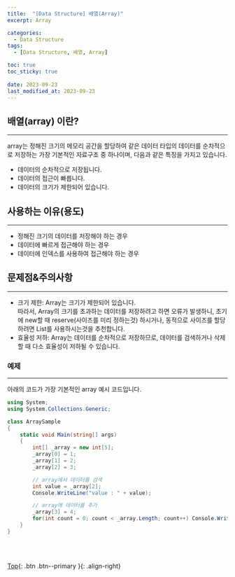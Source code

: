 ```yaml
---
title:  "[Data Structure] 배열(Array)"
excerpt: Array

categories:
  - Data Structure
tags:
  - [Data Structure, 배열, Array]

toc: true
toc_sticky: true
 
date: 2023-09-23
last_modified_at: 2023-09-23
---
```


## 배열(array) 이란?
---
array는 정해진 크기의 메모리 공간을 할당하여 같은 데이터 타입의 데이터를 순차적으로 저장하는 가장 기본적인 자료구조 중 하나이며, 다음과 같은 특징을 가지고 있습니다.

- 데이터의 순차적으로 저장됩니다.
- 데이터의 접근이 빠릅니다.
- 데이터의 크기가 제한되어 있습니다.

## 사용하는 이유(용도)
---

- 정해진 크기의 데이터를 저장해야 하는 경우
- 데이터에 빠르게 접근해야 하는 경우
- 데이터에 인덱스를 사용하여 접근해야 하는 경우

## 문제점&주의사항
---
- 크기 제한: Array는 크기가 제한되어 있습니다.  <br>
  따라서, Array의 크기를 초과하는 데이터를 저장하려고 하면 오류가 발생하니, 초기에 new할 때 reserve(사이즈를 미리 정하는것) 하시거나, 동적으로 사이즈를 할당하려면 List를 사용하시는것을 추천합니다.
- 효율성 저하: Array는 데이터를 순차적으로 저장하므로, 데이터를 검색하거나 삭제할 때 다소 효율성이 저하될 수 있습니다.

### 예제
---

아래의 코드가 가장 기본적인 array 예시 코드입니다. 
```c#
using System;
using System.Collections.Generic;

class ArraySample
{
    static void Main(string[] args)
    {
        int[] _array = new int[5];
        _array[0] = 1;
        _array[1] = 2;
        _array[2] = 3;

        // array에서 데이터를 검색
        int value = _array[2];
        Console.WriteLine("value : " + value);

        // array에 데이터를 추가
        _array[3] = 4;
        for(int count = 0; count < _array.Length; count++) Console.WriteLine("array : " + _array[count]);
    }
}
```
<br><br>

[Top](#){: .btn .btn--primary }{: .align-right}